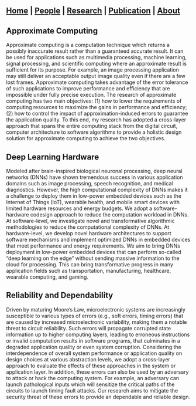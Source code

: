 ## [**Home**](./) | [People](./people) | [**Research**](./research) | [Publication](./publication) | [About](./about) 

## Approximate Computing
Approximate computing is a computation technique which returns a possibly inaccurate result rather than a guaranteed accurate result. It can be used for applications such as multimedia processing, machine learning, signal processing, and scientific computing where an approximate result is sufficient for its purpose. For example, an image processing application may still deliver an acceptable output image quality even if there are a few lost frames. Approximate computing takes advantage of the error tolerance of such applications to improve performance and efficiency that are impossible under fully precise execution. The research of approximate computing has two main objectives: (1) how to lower the requirements of computing resources to maximize the gains in performance and efficiency; (2) how to control the impact of approximation-induced errors to guarantee the application quality. To this end, my research has adopted a cross-layer approach that spans the entire computing stack from the digital circuit, computer architecture to software algorithms to provide a holistic design solution for approximate computing to achieve the two objectives. 

## Deep Learning Hardware
Modeled after brain-inspired biological neuronal processing, deep neural networks (DNNs) have shown tremendous success in various application domains such as image processing, speech recognition, and medical diagnostics. However, the high computational complexity of DNNs makes it a challenge to deploy them in low-power embedded devices such as the Internet of Things (IoT), wearable health, and mobile smart devices with limited hardware resources and energy budgets. We adopt a software-hardware codesign approach to reduce the computation workload in DNNs. At software-level, we investigate novel and transformative algorithmic methodologies to reduce the computational complexity of DNNs. At hardware-level, we develop novel hardware architectures to support software mechanisms and implement optimized DNNs in embedded devices that meet performance and energy requirements. We aim to bring DNNs deployment in low-power embedded devices that can perform so-called “deep learning on the edge” without sending massive information to the cloud for processing. This can bring transformative progress in many application fields such as transportation, manufacturing, healthcare, wearable computing, and gaming. 

## Reliability and Dependability
Driven by maturing Moore’s Law, microelectronic systems are increasingly susceptible to various types of errors (e.g., soft errors, timing errors) that are caused by increased microelectronic variability, making them a notable threat to circuit reliability. Such errors will propagate corrupted state information up to higher computing layers, leading to erroneous instructions or invalid computation results in software programs, that culminates in a degraded application quality or even system corruption. Considering the interdependence of overall system performance or application quality on design choices at various abstraction levels, we adopt a cross-layer approach to evaluate the effects of these approaches in the system or application layer. In addition, these errors can also be used by an adversary to attack or hack the computing system. For example, an adversary can launch pathological inputs which will sensitize the critical paths of the circuits to launch timing fault attacks. Our research aims to mitigate the security threat of these errors to provide an dependable and reliable design. 
